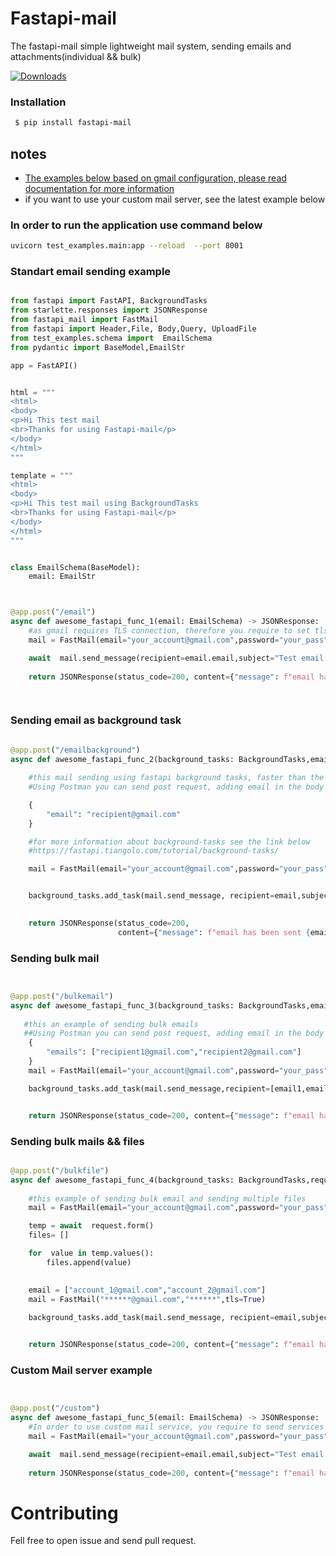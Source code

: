 
# Fastapi-mail

The fastapi-mail simple lightweight mail system, sending emails and attachments(individual && bulk)

[![Downloads](https://pepy.tech/badge/fastapi-mail)](https://pepy.tech/project/fastapi-mail)

### Installation ###

```sh
 $ pip install fastapi-mail
```



## notes
- [The examples below based on gmail configuration, please read documentation for more information](https://support.google.com/mail/answer/185833?hl=en)
- if you want to use your custom mail server, see the latest example below

### In order to run the application use command below ####

```sh
uvicorn test_examples.main:app --reload  --port 8001

```

### Standart email sending example


```python

from fastapi import FastAPI, BackgroundTasks
from starlette.responses import JSONResponse
from fastapi_mail import FastMail
from fastapi import Header,File, Body,Query, UploadFile
from test_examples.schema import  EmailSchema
from pydantic import BaseModel,EmailStr

app = FastAPI()


html = """
<html> 
<body>
<p>Hi This test mail
<br>Thanks for using Fastapi-mail</p> 
</body> 
</html>
"""

template = """
<html> 
<body>
<p>Hi This test mail using BackgroundTasks
<br>Thanks for using Fastapi-mail</p> 
</body> 
</html>
"""


class EmailSchema(BaseModel):
    email: EmailStr



@app.post("/email")
async def awesome_fastapi_func_1(email: EmailSchema) -> JSONResponse:
    #as gmail requires TLS connection, therefore you require to set tls to True
    mail = FastMail(email="your_account@gmail.com",password="your_pass",tls=True,port="587",service="gmail")

    await  mail.send_message(recipient=email.email,subject="Test email from fastapi-mail", body=html, text_format="html")
    
    return JSONResponse(status_code=200, content={"message": f"email has been sent {email.email} address"})

        

```

### Sending email as background task

```python
   
@app.post("/emailbackground")
async def awesome_fastapi_func_2(background_tasks: BackgroundTasks,email: str = Body(...,embed=True)) -> JSONResponse:

    #this mail sending using fastapi background tasks, faster than the above one
    #Using Postman you can send post request, adding email in the body

    {
        "email": "recipient@gmail.com"
    }

    #for more information about background-tasks see the link below
    #https://fastapi.tiangolo.com/tutorial/background-tasks/

    mail = FastMail(email="your_account@gmail.com",password="your_pass",tls=True,port="587",service="gmail")


    background_tasks.add_task(mail.send_message, recipient=email,subject="testing HTML",body=template,text_format="html")
    

    return JSONResponse(status_code=200, 
                        content={"message": f"email has been sent {email} address"})

```


### Sending bulk mail 

```python


@app.post("/bulkemail")
async def awesome_fastapi_func_3(background_tasks: BackgroundTasks,emails: str=Body(...,embed=True)) -> JSONResponse:
    
   #this an example of sending bulk emails 
   ##Using Postman you can send post request, adding email in the body #example below
    {
        "emails": ["recipient1@gmail.com","recipient2@gmail.com"]
    }
    mail = FastMail(email="your_account@gmail.com",password="your_pass",tls=True,port="587",service="gmail")

    background_tasks.add_task(mail.send_message,recipient=[email1,email2],subject="Bulk mail from fastapi-mail with background task",body="Bulk mail Test",text_format="plain",bulk=True)


    return JSONResponse(status_code=200, content={"message": f"email has been sent to these {email1,email2} addresses"})


```

### Sending bulk mails && files


```python

@app.post("/bulkfile")
async def awesome_fastapi_func_4(background_tasks: BackgroundTasks,request: Request) -> JSONResponse:
    
    #this example of sending bulk email and sending multiple files
    mail = FastMail(email="your_account@gmail.com",password="your_pass",tls=True,port="587",service="gmail")

    temp = await  request.form()
    files= []

    for  value in temp.values():
        files.append(value)
 

    email = ["account_1@gmail.com","account_2@gmail.com"]
    mail = FastMail("******@gmail.com","******",tls=True)
    
    background_tasks.add_task(mail.send_message, recipient=email,subject="Bulk mail from fastapi-mail with background task",body="Bulk mail Test",text_format="plain",bulk=True,file=files)


    return JSONResponse(status_code=200, content={"message": f"email has been sent to these {email} addresses"})


```


### Custom  Mail server example ###

```python


@app.post("/custom")
async def awesome_fastapi_func_5(email: EmailSchema) -> JSONResponse:
    #In order to use custom mail service, you require to send services as keyword, and argument your mail server name. You must provide other information according to your mail server
    mail = FastMail(email="your_account@gmail.com",password="your_pass",tls=True,ssl=True,port="465",custom=True,services="info.v1.example.com")

    await  mail.send_message(recipient=email.email,subject="Test email from fastapi-mail", body=html, text_format="html")
    
    return JSONResponse(status_code=200, content={"message": f"email has been sent {email.email} address"})

```

# Contributing
Fell free to open issue and send pull request.
